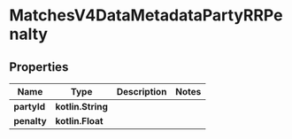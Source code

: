 
# MatchesV4DataMetadataPartyRRPenalty

## Properties
| Name | Type | Description | Notes |
| ------------ | ------------- | ------------- | ------------- |
| **partyId** | **kotlin.String** |  |  |
| **penalty** | **kotlin.Float** |  |  |




